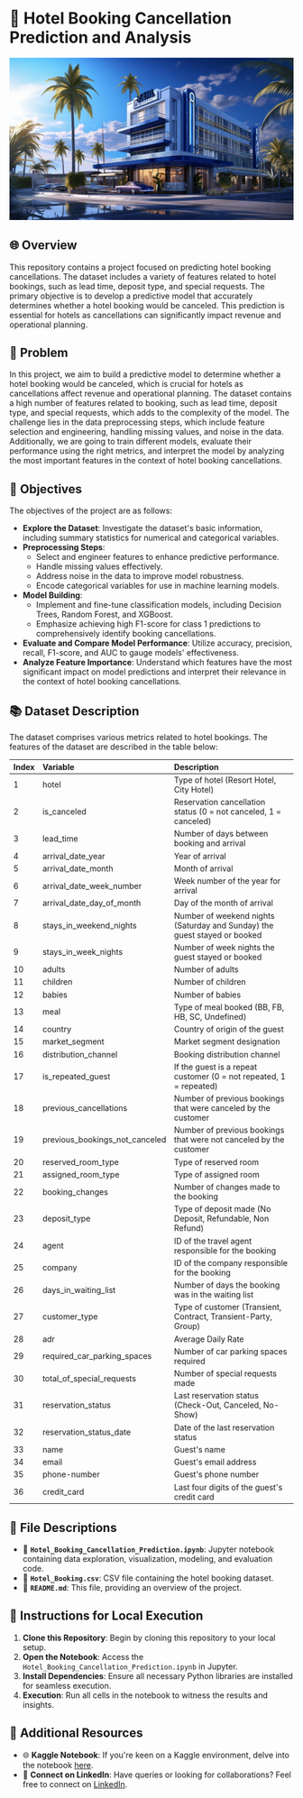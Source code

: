 # 🏨 Hotel Booking Cancellation Prediction and Analysis
![Hotel Booking Cancellation Prediction](image.jpg)

## 🌐 Overview
This repository contains a project focused on predicting hotel booking cancellations. The dataset includes a variety of features related to hotel bookings, such as lead time, deposit type, and special requests. The primary objective is to develop a predictive model that accurately determines whether a hotel booking would be canceled. This prediction is essential for hotels as cancellations can significantly impact revenue and operational planning.

## 🌟 Problem
In this project, we aim to build a predictive model to determine whether a hotel booking would be canceled, which is crucial for hotels as cancellations affect revenue and operational planning. The dataset contains a high number of features related to booking, such as lead time, deposit type, and special requests, which adds to the complexity of the model. The challenge lies in the data preprocessing steps, which include feature selection and engineering, handling missing values, and noise in the data. Additionally, we are going to train different models, evaluate their performance using the right metrics, and interpret the model by analyzing the most important features in the context of hotel booking cancellations.

## 🎯 Objectives
The objectives of the project are as follows:

* **Explore the Dataset**: Investigate the dataset's basic information, including summary statistics for numerical and categorical variables.
* **Preprocessing Steps**:
  - Select and engineer features to enhance predictive performance.
  - Handle missing values effectively.
  - Address noise in the data to improve model robustness.
  - Encode categorical variables for use in machine learning models.
* **Model Building**:
  - Implement and fine-tune classification models, including Decision Trees, Random Forest, and XGBoost.
  - Emphasize achieving high F1-score for class 1 predictions to comprehensively identify booking cancellations.
* **Evaluate and Compare Model Performance**: Utilize accuracy, precision, recall, F1-score, and AUC to gauge models' effectiveness.
* **Analyze Feature Importance**: Understand which features have the most significant impact on model predictions and interpret their relevance in the context of hotel booking cancellations.

## 📚 Dataset Description
The dataset comprises various metrics related to hotel bookings. The features of the dataset are described in the table below:

| Index | Variable            | Description |
| :---  | :---                | :---        |
| 1     | hotel               | Type of hotel (Resort Hotel, City Hotel) |
| 2     | is_canceled         | Reservation cancellation status (0 = not canceled, 1 = canceled) |
| 3     | lead_time           | Number of days between booking and arrival |
| 4     | arrival_date_year   | Year of arrival |
| 5     | arrival_date_month  | Month of arrival |
| 6     | arrival_date_week_number | Week number of the year for arrival |
| 7     | arrival_date_day_of_month | Day of the month of arrival |
| 8     | stays_in_weekend_nights | Number of weekend nights (Saturday and Sunday) the guest stayed or booked |
| 9     | stays_in_week_nights | Number of week nights the guest stayed or booked |
| 10    | adults              | Number of adults |
| 11    | children            | Number of children |
| 12    | babies              | Number of babies |
| 13    | meal                | Type of meal booked (BB, FB, HB, SC, Undefined) |
| 14    | country             | Country of origin of the guest |
| 15    | market_segment      | Market segment designation |
| 16    | distribution_channel | Booking distribution channel |
| 17    | is_repeated_guest   | If the guest is a repeat customer (0 = not repeated, 1 = repeated) |
| 18    | previous_cancellations | Number of previous bookings that were canceled by the customer |
| 19    | previous_bookings_not_canceled | Number of previous bookings that were not canceled by the customer |
| 20    | reserved_room_type  | Type of reserved room |
| 21    | assigned_room_type  | Type of assigned room |
| 22    | booking_changes     | Number of changes made to the booking |
| 23    | deposit_type        | Type of deposit made (No Deposit, Refundable, Non Refund) |
| 24    | agent               | ID of the travel agent responsible for the booking |
| 25    | company             | ID of the company responsible for the booking |
| 26    | days_in_waiting_list | Number of days the booking was in the waiting list |
| 27    | customer_type       | Type of customer (Transient, Contract, Transient-Party, Group) |
| 28    | adr                 | Average Daily Rate |
| 29    | required_car_parking_spaces | Number of car parking spaces required |
| 30    | total_of_special_requests | Number of special requests made |
| 31    | reservation_status  | Last reservation status (Check-Out, Canceled, No-Show) |
| 32    | reservation_status_date | Date of the last reservation status |
| 33    | name                | Guest's name |
| 34    | email               | Guest's email address |
| 35    | phone-number        | Guest's phone number |
| 36    | credit_card         | Last four digits of the guest's credit card |


## 📁 File Descriptions
- 📓 **`Hotel_Booking_Cancellation_Prediction.ipynb`**: Jupyter notebook containing data exploration, visualization, modeling, and evaluation code.
- 📁 **`Hotel_Booking.csv`**: CSV file containing the hotel booking dataset.
- 📘 **`README.md`**: This file, providing an overview of the project.


## 🚀 Instructions for Local Execution
1. **Clone this Repository**: Begin by cloning this repository to your local setup.
2. **Open the Notebook**: Access the `Hotel_Booking_Cancellation_Prediction.ipynb` in Jupyter.
3. **Install Dependencies**: Ensure all necessary Python libraries are installed for seamless execution.
4. **Execution**: Run all cells in the notebook to witness the results and insights.

## 🔗 Additional Resources
- 🌐 **Kaggle Notebook**: If you're keen on a Kaggle environment, delve into the notebook [here](https://www.kaggle.com/farzadnekouei/code).
- 🤝 **Connect on LinkedIn**: Have queries or looking for collaborations? Feel free to connect on [LinkedIn](https://www.linkedin.com/in/yourusername/).
